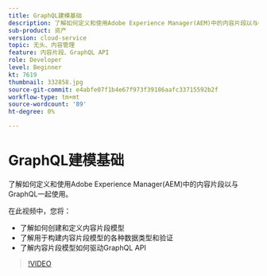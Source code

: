 ```yaml
---
title: GraphQL建模基础
description: 了解如何定义和使用Adobe Experience Manager(AEM)中的内容片段以与GraphQL一起使用。
sub-product: 资产
version: cloud-service
topic: 无头、内容管理
feature: 内容片段、GraphQL API
role: Developer
level: Beginner
kt: 7619
thumbnail: 332858.jpg
source-git-commit: e4abfe07f1b4e67f973f39186aafc33715592b2f
workflow-type: tm+mt
source-wordcount: '89'
ht-degree: 0%

---
```



# GraphQL建模基础

了解如何定义和使用Adobe Experience Manager(AEM)中的内容片段以与GraphQL一起使用。

在此视频中，您将：

+ 了解如何创建和定义内容片段模型
+ 了解用于构建内容片段模型的各种数据类型和验证
+ 了解内容片段模型如何驱动GraphQL API

>[!VIDEO](https://video.tv.adobe.com/v/332858/?quality=12&learn=on)
